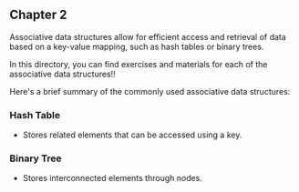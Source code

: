 ## Chapter 2

Associative data structures allow for efficient access and retrieval of data based on a key-value mapping, such as hash tables or binary trees.

In this directory, you can find exercises and materials for each of the associative data structures!!

Here's a brief summary of the commonly used associative data structures:

### Hash Table
- Stores related elements that can be accessed using a key.

### Binary Tree 
- Stores interconnected elements through nodes.
